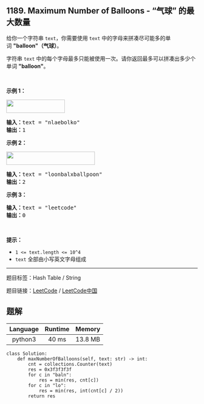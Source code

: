## 1189. Maximum Number of Balloons - “气球” 的最大数量

<!--If you want to use the English description, use `question.content` instead-->

<p>给你一个字符串&nbsp;<code>text</code>，你需要使用 <code>text</code> 中的字母来拼凑尽可能多的单词&nbsp;<strong>&quot;balloon&quot;（气球）</strong>。</p>

<p>字符串&nbsp;<code>text</code> 中的每个字母最多只能被使用一次。请你返回最多可以拼凑出多少个单词&nbsp;<strong>&quot;balloon&quot;</strong>。</p>

<p>&nbsp;</p>

<p><strong>示例 1：</strong></p>

<p><strong><img alt="" src="https://assets.leetcode-cn.com/aliyun-lc-upload/uploads/2019/09/14/1536_ex1_upd.jpeg" style="height: 35px; width: 154px;"></strong></p>

<pre><strong>输入：</strong>text = &quot;nlaebolko&quot;
<strong>输出：</strong>1
</pre>

<p><strong>示例 2：</strong></p>

<p><strong><img alt="" src="https://assets.leetcode-cn.com/aliyun-lc-upload/uploads/2019/09/14/1536_ex2_upd.jpeg" style="height: 35px; width: 233px;"></strong></p>

<pre><strong>输入：</strong>text = &quot;loonbalxballpoon&quot;
<strong>输出：</strong>2
</pre>

<p><strong>示例 3：</strong></p>

<pre><strong>输入：</strong>text = &quot;leetcode&quot;
<strong>输出：</strong>0
</pre>

<p>&nbsp;</p>

<p><strong>提示：</strong></p>

<ul>
	<li><code>1 &lt;= text.length &lt;= 10^4</code></li>
	<li><code>text</code>&nbsp;全部由小写英文字母组成</li>
</ul>



-----

题目标签：Hash Table / String

题目链接：[LeetCode](https://leetcode.com/problems/maximum-number-of-balloons/description/)  /  [LeetCode中国](https://leetcode-cn.com/problems/maximum-number-of-balloons/description/)

## 题解



| Language | Runtime | Memory |
|:---:|:---:|:---:|
| python3  | 40  ms | 13.8 MB |

```python3
class Solution:
    def maxNumberOfBalloons(self, text: str) -> int:
        cnt = collections.Counter(text)
        res = 0x3f3f3f3f
        for c in "baln":
            res = min(res, cnt[c])
        for c in "lo":
            res = min(res, int(cnt[c] / 2))
        return res
```
